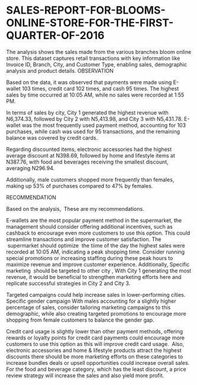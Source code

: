 # SALES-REPORT-FOR-BLOOMS-ONLINE-STORE-FOR-THE-FIRST-QUARTER-OF-2016
The analysis shows the sales made from the various branches bloom online store. This dataset captures retail transactions with key information like Invoice ID, Branch, City, and Customer Type, enabling sales, demographic analysis and product details.
OBSERVATION

Based on the data, it was observed that payments were made using E-wallet 103 times, credit card 102 times, and cash 95 times. The highest sales by time occurred at 10:05 AM, while no sales were recorded at 1:55 PM.

In terms of sales by city, City 1 generated the highest revenue with N6,374.33, followed by City 2 with N5,413.98, and City 3 with N5,431.78. E-wallet was the most frequently used payment method, accounting for 103 purchases, while cash was used for 95 transactions, and the remaining balance was covered by credit cards.

Regarding discounted items, electronic accessories had the highest average discount at N398.69, followed by home and lifestyle items at N387.76, with food and beverages receiving the smallest discount, averaging N296.94.

Additionally, male customers shopped more frequently than females, making up 53% of purchases compared to 47% by females.

RECOMMENDATION




Based on the analysis,  These are my recommendations.

E-wallets are the most popular payment method in the supermarket, the management should consider offering additional incentives, such as cashback to encourage even more customers to use this option. This could streamline transactions and improve customer satisfaction. The  supermarket should optimize  the tiime of the day the highest sales were recorded at 10:05 AM, indicating a peak shopping time. Consider running special promotions or increasing staffing during these peak hours to maximize revenue and improve customer experience. Additionally, Specific marketing  should be targeted to other city , With City 1 generating the most revenue, it would be beneficial to strengthen marketing efforts here and replicate successful strategies in City 2 and City 3.




Targeted campaigns could help increase sales in lower-performing cities. Specific gender campaign With males accounting for a slightly higher percentage of sales, consider tailoring marketing campaigns to this demographic, while also creating targeted promotions to encourage more shopping from female customers to balance the gender gap.




Credit card usage is slightly lower than other payment methods, offering rewards or loyalty points for credit card payments could encourage more customers to use this option as this will improve credit card usage.  Also,  electronic accessories and home & lifestyle products attract the highest discounts there should be more marketing efforts on these categories to increase bundles deals or upsell opportunities could increase overall sales. For the food and beverage category, which has the least discount, a price review strategy will increase the sales and also yield more profit.


